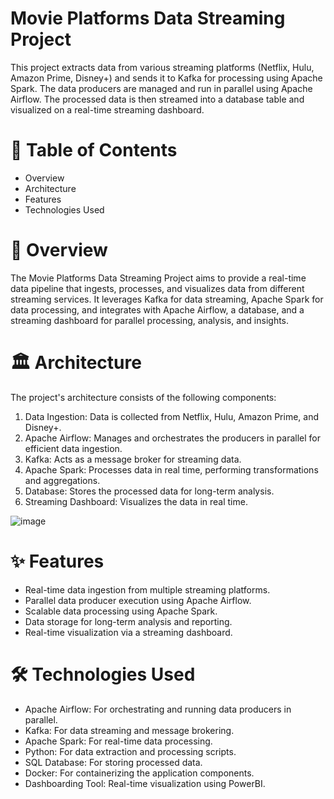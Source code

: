 # Movie Platforms Data Streaming Project

This project extracts data from various streaming platforms (Netflix, Hulu, Amazon Prime, Disney+) and sends it to Kafka for processing using Apache Spark. The data producers are managed and run in parallel using Apache Airflow. The processed data is then streamed into a database table and visualized on a real-time streaming dashboard.

# 📑 Table of Contents

+ <a>Overview</a>
+ <a>Architecture</a> 
+ <a>Features</a>
+ <a>Technologies Used</a>

# 📝 Overview

The Movie Platforms Data Streaming Project aims to provide a real-time data pipeline that ingests, processes, and visualizes data from different streaming services. It leverages Kafka for data streaming, Apache Spark for data processing, and integrates with Apache Airflow, a database, and a streaming dashboard for parallel processing, analysis, and insights.

# 🏛️ Architecture

The project's architecture consists of the following components:

1. Data Ingestion: Data is collected from Netflix, Hulu, Amazon Prime, and Disney+.
2. Apache Airflow: Manages and orchestrates the producers in parallel for efficient data ingestion.
3. Kafka: Acts as a message broker for streaming data.
4. Apache Spark: Processes data in real time, performing transformations and aggregations.
5. Database: Stores the processed data for long-term analysis.
6. Streaming Dashboard: Visualizes the data in real time.
   
![image](https://github.com/user-attachments/assets/b8a39757-9c97-49a9-a30d-45942777ef56)

# ✨ Features

* Real-time data ingestion from multiple streaming platforms.
* Parallel data producer execution using Apache Airflow.
* Scalable data processing using Apache Spark.
* Data storage for long-term analysis and reporting.
* Real-time visualization via a streaming dashboard.
  
# 🛠️ Technologies Used

+ Apache Airflow: For orchestrating and running data producers in parallel.
+ Kafka: For data streaming and message brokering.
+ Apache Spark: For real-time data processing.
+ Python: For data extraction and processing scripts.
+ SQL Database: For storing processed data.
+ Docker: For containerizing the application components.
+ Dashboarding Tool: Real-time visualization using PowerBI.




